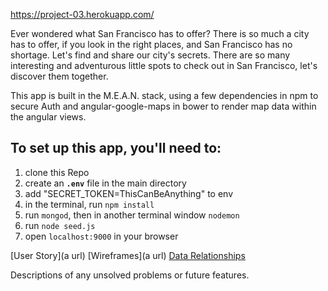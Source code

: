 
https://project-03.herokuapp.com/

Ever wondered what San Francisco has to offer? There is so much a city has to offer, if you look in the right places, and San Francisco has no shortage. Let's find and share our city's secrets. There are so many interesting and adventurous little spots to check out in San Francisco, let's discover them together.

This app is built in the M.E.A.N. stack, using a few dependencies in npm to secure Auth and angular-google-maps in bower to render map data within the angular views.

## To set up this app, you'll need to:
1. clone this Repo
1. create an **`.env`** file in the main directory
1. add "SECRET_TOKEN=ThisCanBeAnything" to env
1. in the terminal, run `npm install`
1. run `mongod`, then in another terminal window `nodemon`
1. run `node seed.js`
1. open `localhost:9000` in your browser

[User Story](a url)
[Wireframes](a url)
[Data Relationships](aurl)

  Descriptions of any unsolved problems or future features.
